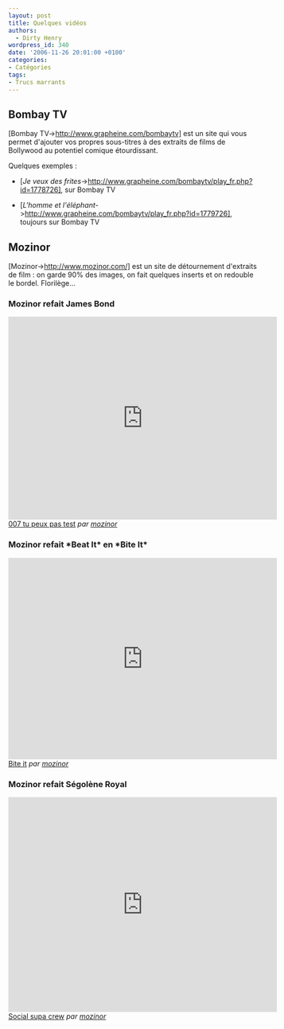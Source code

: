 ```yaml
---
layout: post
title: Quelques vidéos
authors:
  - Dirty Henry
wordpress_id: 340
date: '2006-11-26 20:01:00 +0100'
categories:
- Catégories
tags:
- Trucs marrants
---
```

<h2>Bombay TV</h2>

[Bombay TV->http://www.grapheine.com/bombaytv] est un site qui vous permet d'ajouter vos propres sous-titres à des extraits de films de Bollywood au potentiel comique étourdissant.

Quelques exemples :

- [*Je veux des frites*->http://www.grapheine.com/bombaytv/play_fr.php?id=1778726], sur Bombay TV

- [*L'homme et l'éléphant*->http://www.grapheine.com/bombaytv/play_fr.php?id=1779726], toujours sur Bombay TV

<h2>Mozinor</h2>

[Mozinor->http://www.mozinor.com/] est un site de détournement d'extraits de film : on garde 90% des images, on fait quelques inserts et on redouble le bordel. Florilège...

<h3>Mozinor refait James Bond</h3>

<iframe frameborder="0" width="540" height="408" src="http://www.dailymotion.com/embed/video/xxkxw?width=540"></iframe><br /><a href="http://www.dailymotion.com/video/xxkxw_007-tu-peux-pas-test_fun" target="_blank">007 tu peux pas test</a> <i>par <a href="http://www.dailymotion.com/mozinor" target="_blank">mozinor</a></i>

<h3>Mozinor refait *Beat It* en *Bite It*</h3>

<iframe frameborder="0" width="540" height="405" src="http://www.dailymotion.com/embed/video/x6jby?width=540"></iframe><br /><a href="http://www.dailymotion.com/video/x6jby_bite-it_news" target="_blank">Bite it</a> <i>par <a href="http://www.dailymotion.com/mozinor" target="_blank">mozinor</a></i>

<h3>Mozinor refait Ségolène Royal</h3>

<iframe frameborder="0" width="540" height="432" src="http://www.dailymotion.com/embed/video/x2rhb1?width=540"></iframe><br /><a href="http://www.dailymotion.com/video/x2rhb1_social-supa-crew_news" target="_blank">Social supa crew</a> <i>par <a href="http://www.dailymotion.com/mozinor" target="_blank">mozinor</a></i>
